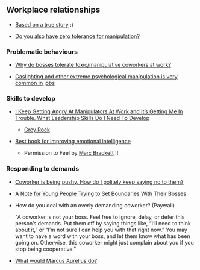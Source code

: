 ## Workplace relationships

* [Based on a true story](https://www.reddit.com/r/memes/comments/1gb1o8h/based_on_a_true_story/) :)

* [Do you also have zero tolerance for manipulation?](https://www.reddit.com/r/raisedbynarcissists/comments/xm3tw9/do_you_also_have_zero_tolerance_for_manipulation/)

### Problematic behaviours

* [Why do bosses tolerate toxic/manipulative coworkers at work?](https://www.reddit.com/r/coworkerstories/comments/18zt7ja/why_do_bosses_tolerate_toxicmanipulative/)

* [Gaslighting and other extreme psychological manipulation is very common in jobs](https://www.reddit.com/r/LifeProTips/comments/10ivxa3/lpt_gaslighting_and_other_extreme_psychological/)

### Skills to develop

* [I Keep Getting Angry At Manipulators At Work and It’s Getting Me In Trouble. What Leadership Skills Do I Need To Develop](https://www.reddit.com/r/Leadership/comments/1c75nxo/i_keep_getting_angry_at_manipulators_at_work_and/)
    - [Grey Rock](https://www.ispcc.ie/how-to-use-the-grey-rock-method-to-deal-with-toxic-people-in-life/#:%7E:text=The%20Grey%20Rock%20method%20involves,too%20much%20attention%20to%20them)

* [Best book for improving emotional intelligence](https://www.reddit.com/r/emotionalintelligence/comments/1aq6ppj/best_book_for_improving_emotional_intelligence/)
    - Permission to Feel by [Marc Brackett](https://medicine.yale.edu/profile/marc-brackett/) !!

### Responding to demands

* [Coworker is being pushy. How do I politely keep saying no to them?](https://www.reddit.com/r/relationship_advice/comments/yz7jyb/coworker_is_being_pushy_how_do_i_politely_keep/)

* [A Note for Young People Trying to Set Boundaries With Their Bosses](https://www.reddit.com/r/antiwork/comments/qkdkq9/a_note_for_young_people_trying_to_set_boundaries/)

* How do you deal with an overly demanding coworker? (Paywall)

    "A coworker is not your boss. Feel free to ignore, delay, or defer this person’s demands. Put them off by saying things like, “I’ll need to think about it,” or “I’m not sure I can help you with that right now.” You may want to have a word with your boss, and let them know what has been going on. Otherwise, this coworker might just complain about you if you stop being cooperative."

* [What would Marcus Aurelius do?](https://www.reddit.com/r/Stoicism/comments/268syg/dealing_with_demanding_coworkers/)
